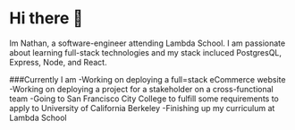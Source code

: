 # Hi there 👋
Im Nathan, a software-engineer attending Lambda School. I am passionate about learning full-stack technologies and my stack incluced PostgresQL, Express, Node, and React.

###Currently I am
-Working on deploying a full=stack eCommerce website
-Working on deploying a project for a stakeholder on a cross-functional team
-Going to San Francisco City College to fulfill some requirements to apply to University of California Berkeley
-Finishing up my curriculum at Lambda School

<!--
**NateyLB/NateyLB** is a ✨ _special_ ✨ repository because its `README.md` (this file) appears on your GitHub profile.

Here are some ideas to get you started:

- 🔭 I’m currently working on ...
- 🌱 I’m currently learning ...
- 👯 I’m looking to collaborate on ...
- 🤔 I’m looking for help with ...
- 💬 Ask me about ...
- 📫 How to reach me: ...
- 😄 Pronouns: ...
- ⚡ Fun fact: ...
-->
